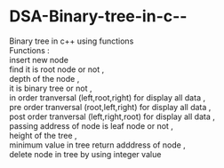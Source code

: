 # DSA-Binary-tree-in-c--  <br>
Binary tree in c++ using functions  <br>
Functions :  <br>
     insert new node   <br>
     find it is root node or not  , <br>
     depth of the node  ,  <br>
     it is binary tree or not  ,  <br>
     in order tranversal (left,root,right) for display all data   ,  <br>
     pre order tranversal (root,left,right) for display all data   , <br>
     post order tranversal (left,right,root) for display all data   , <br>
     passing address of node is leaf node or not   , <br>
     height of the tree   , <br>
     minimum value in tree return adddress of node , <br>
     delete node in tree by using integer value  <br>
     
